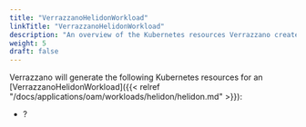 ```yaml
---
title: "VerrazzanoHelidonWorkload"
linkTitle: "VerrazzanoHelidonWorkload"
description: "An overview of the Kubernetes resources Verrazzano creates for an OAM VerrazzanoHelidonWorkload"
weight: 5
draft: false
---
```


Verrazzano will generate the following Kubernetes resources for an [VerrazzanoHelidonWorkload]({{< relref "/docs/applications/oam/workloads/helidon/helidon.md" >}}):
* ?